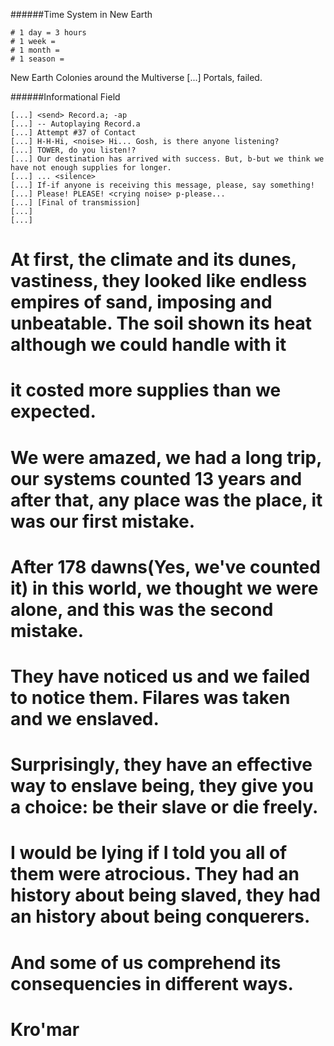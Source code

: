######Time System in New Earth
```
# 1 day = 3 hours
# 1 week = 
# 1 month =
# 1 season =
```


 New Earth 
 Colonies around the Multiverse [...] Portals, failed. 






######Informational Field
```
[...] <send> Record.a; -ap
[...] -- Autoplaying Record.a
[...] Attempt #37 of Contact
[...] H-H-Hi, <noise> Hi... Gosh, is there anyone listening? 
[...] TOWER, do you listen!?
[...] Our destination has arrived with success. But, b-but we think we have not enough supplies for longer.
[...] ... <silence>
[...] If-if anyone is receiving this message, please, say something!
[...] Please! PLEASE! <crying noise> p-please...
[...] [Final of transmission]
[...]
[...]
```

# At first, the climate and its dunes, vastiness, they looked like endless empires of sand, imposing and unbeatable. The soil shown its heat although we could handle with it
# it costed more supplies than we expected.
# We were amazed, we had a long trip, our systems counted 13 years and after that, any place was the place, it was our first mistake. 
# After 178 dawns(Yes, we've counted it) in this world, we thought we were alone, and this was the second mistake.
# They have noticed us and we failed to notice them. Filares was taken and we enslaved.
# Surprisingly, they have an effective way to enslave being, they give you a choice: be their slave or die freely.
# I would be lying if I told you all of them were atrocious. They had an history about being slaved, they had an history about being conquerers.
# And some of us comprehend its consequencies in different ways.


# Kro'mar 
#  
